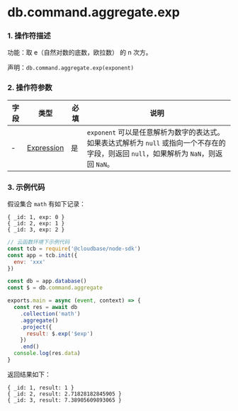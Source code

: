 # db.command.aggregate.exp

### 1. 操作符描述

功能：取 e（自然对数的底数，欧拉数） 的 n 次方。

声明：`db.command.aggregate.exp(exponent)`

### 2. 操作符参数

| 字段 | 类型                           | 必填 | 说明                                                                                                                                     |
| ---- | ------------------------------ | ---- | ---------------------------------------------------------------------------------------------------------------------------------------- |
| -    | [Expression](../expression.md) | 是   | `exponent` 可以是任意解析为数字的表达式。如果表达式解析为 `null` 或指向一个不存在的字段，则返回 `null`，如果解析为 `NaN`，则返回 `NaN`。 |

### 3. 示例代码

假设集合 `math` 有如下记录：

```
{ _id: 1, exp: 0 }
{ _id: 2, exp: 1 }
{ _id: 3, exp: 2 }
```

```js
// 云函数环境下示例代码
const tcb = require('@cloudbase/node-sdk')
const app = tcb.init({
  env: 'xxx'
})

const db = app.database()
const $ = db.command.aggregate

exports.main = async (event, context) => {
  const res = await db
    .collection('math')
    .aggregate()
    .project({
      result: $.exp('$exp')
    })
    .end()
  console.log(res.data)
}
```

返回结果如下：

```
{ _id: 1, result: 1 }
{ _id: 2, result: 2.71828182845905 }
{ _id: 3, result: 7.38905609893065 }
```
